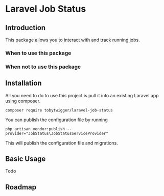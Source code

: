 # Laravel Job Status

## Introduction

This package allows you to interact with and track running jobs.

### When to use this package

### When not to use this package

## Installation

All you need to do to use this project is pull it into an existing Laravel app using composer.

```console
composer require tobytwigger/laravel-job-status
```

You can publish the configuration file by running

```console
php artisan vendor:publish --provider="JobStatus\JobStatusServiceProvider"
```

This will publish the configuration file and migrations.

## Basic Usage

Todo

## Roadmap
